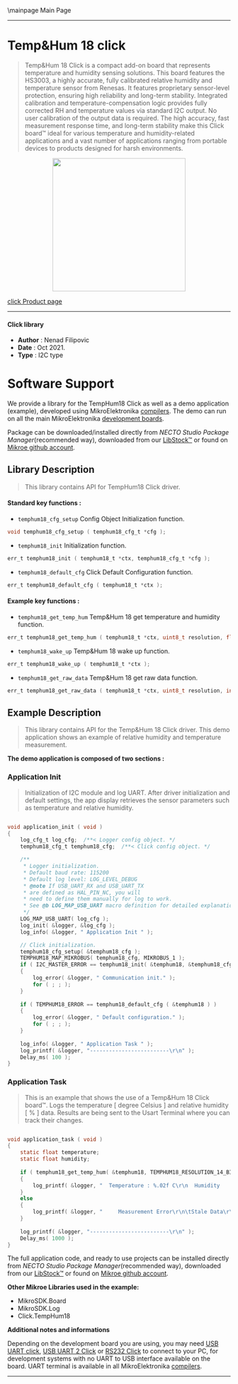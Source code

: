 \mainpage Main Page

---
# Temp&Hum 18 click

> Temp&Hum 18 Click is a compact add-on board that represents temperature and humidity sensing solutions. This board features the HS3003, a highly accurate, fully calibrated relative humidity and temperature sensor from Renesas. It features proprietary sensor-level protection, ensuring high reliability and long-term stability. Integrated calibration and temperature-compensation logic provides fully corrected RH and temperature values via standard I2C output. No user calibration of the output data is required. The high accuracy, fast measurement response time, and long-term stability make this Click board™ ideal for various temperature and humidity-related applications and a vast number of applications ranging from portable devices to products designed for harsh environments.

<p align="center">
  <img src="https://download.mikroe.com/images/click_for_ide/temphum18_click.png" height=300px>
</p>

[click Product page](https://www.mikroe.com/temphum-18-click)

---


#### Click library

- **Author**        : Nenad Filipovic
- **Date**          : Oct 2021.
- **Type**          : I2C type


# Software Support

We provide a library for the TempHum18 Click
as well as a demo application (example), developed using MikroElektronika
[compilers](https://www.mikroe.com/necto-studio).
The demo can run on all the main MikroElektronika [development boards](https://www.mikroe.com/development-boards).

Package can be downloaded/installed directly from *NECTO Studio Package Manager*(recommended way), downloaded from our [LibStock&trade;](https://libstock.mikroe.com) or found on [Mikroe github account](https://github.com/MikroElektronika/mikrosdk_click_v2/tree/master/clicks).

## Library Description

> This library contains API for TempHum18 Click driver.

#### Standard key functions :

- `temphum18_cfg_setup` Config Object Initialization function.
```c
void temphum18_cfg_setup ( temphum18_cfg_t *cfg );
```

- `temphum18_init` Initialization function.
```c
err_t temphum18_init ( temphum18_t *ctx, temphum18_cfg_t *cfg );
```

- `temphum18_default_cfg` Click Default Configuration function.
```c
err_t temphum18_default_cfg ( temphum18_t *ctx );
```

#### Example key functions :

- `temphum18_get_temp_hum` Temp&Hum 18 get temperature and humidity function.
```c
err_t temphum18_get_temp_hum ( temphum18_t *ctx, uint8_t resolution, float *temperature, float *humidity );
```

- `temphum18_wake_up` Temp&Hum 18 wake up function.
```c
err_t temphum18_wake_up ( temphum18_t *ctx );
```

- `temphum18_get_raw_data` Temp&Hum 18 get raw data function.
```c
err_t temphum18_get_raw_data ( temphum18_t *ctx, uint8_t resolution, int16_t *temp, uint16_t *hum, uint8_t *status );
```

## Example Description

> This library contains API for the Temp&Hum 18 Click driver.
> This demo application shows an example of 
> relative humidity and temperature measurement.

**The demo application is composed of two sections :**

### Application Init

> Initialization of I2C module and log UART.
> After driver initialization and default settings, 
> the app display retrieves the sensor parameters 
> such as temperature and relative humidity.

```c

void application_init ( void ) 
{
    log_cfg_t log_cfg;  /**< Logger config object. */
    temphum18_cfg_t temphum18_cfg;  /**< Click config object. */

    /** 
     * Logger initialization.
     * Default baud rate: 115200
     * Default log level: LOG_LEVEL_DEBUG
     * @note If USB_UART_RX and USB_UART_TX 
     * are defined as HAL_PIN_NC, you will 
     * need to define them manually for log to work. 
     * See @b LOG_MAP_USB_UART macro definition for detailed explanation.
     */
    LOG_MAP_USB_UART( log_cfg );
    log_init( &logger, &log_cfg );
    log_info( &logger, " Application Init " );

    // Click initialization.
    temphum18_cfg_setup( &temphum18_cfg );
    TEMPHUM18_MAP_MIKROBUS( temphum18_cfg, MIKROBUS_1 );
    if ( I2C_MASTER_ERROR == temphum18_init( &temphum18, &temphum18_cfg ) ) 
    {
        log_error( &logger, " Communication init." );
        for ( ; ; );
    }
    
    if ( TEMPHUM18_ERROR == temphum18_default_cfg ( &temphum18 ) )
    {
        log_error( &logger, " Default configuration." );
        for ( ; ; );
    }
    
    log_info( &logger, " Application Task " );
    log_printf( &logger, "-------------------------\r\n" );
    Delay_ms( 100 );
}

```

### Application Task

> This is an example that shows the use of a Temp&Hum 18 Click board™.
> Logs the temperature [ degree Celsius ] and relative humidity [ % ] data.
> Results are being sent to the Usart Terminal where you can track their changes.

```c

void application_task ( void ) 
{
    static float temperature;
    static float humidity;
    
    if ( temphum18_get_temp_hum( &temphum18, TEMPHUM18_RESOLUTION_14_BITS, &temperature, &humidity ) == TEMPHUM18_STATUS_VALID_DATA ) 
    {
        log_printf( &logger, "  Temperature : %.02f C\r\n  Humidity    : %.02f %%\r\n", temperature, humidity );
    } 
    else 
    {
        log_printf( &logger, "     Measurement Error\r\n\tStale Data\r\n" );    
    }
    
    log_printf( &logger, "-------------------------\r\n" );
    Delay_ms( 1000 );
}

```

The full application code, and ready to use projects can be installed directly from *NECTO Studio Package Manager*(recommended way), downloaded from our [LibStock&trade;](https://libstock.mikroe.com) or found on [Mikroe github account](https://github.com/MikroElektronika/mikrosdk_click_v2/tree/master/clicks).

**Other Mikroe Libraries used in the example:**

- MikroSDK.Board
- MikroSDK.Log
- Click.TempHum18

**Additional notes and informations**

Depending on the development board you are using, you may need
[USB UART click](https://www.mikroe.com/usb-uart-click),
[USB UART 2 Click](https://www.mikroe.com/usb-uart-2-click) or
[RS232 Click](https://www.mikroe.com/rs232-click) to connect to your PC, for
development systems with no UART to USB interface available on the board. UART
terminal is available in all MikroElektronika
[compilers](https://shop.mikroe.com/compilers).

---
